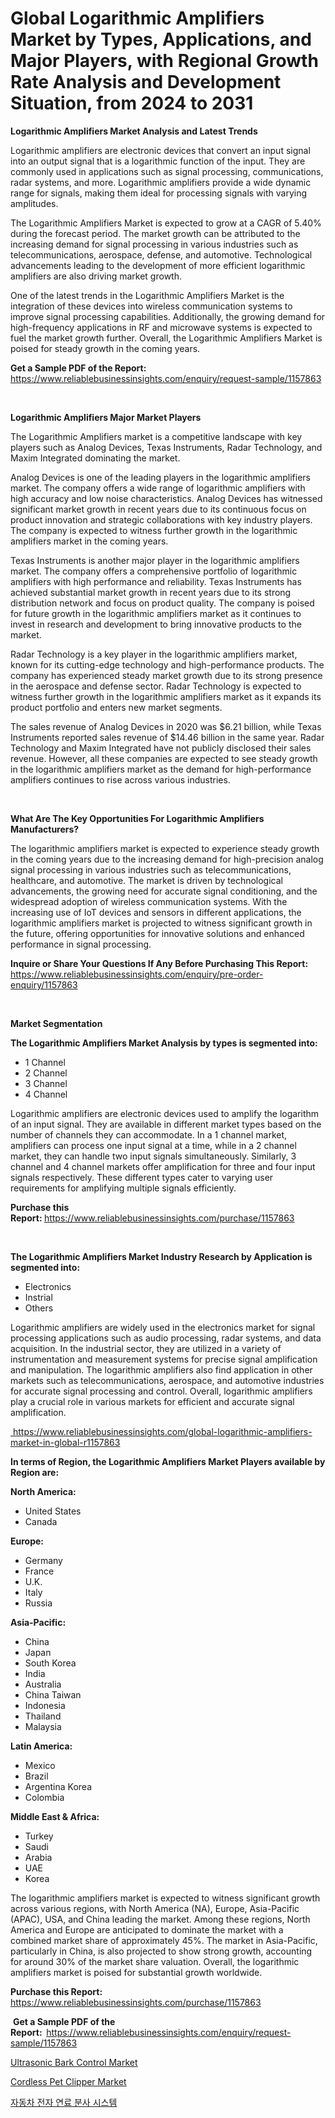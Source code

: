 <p><h1>Global Logarithmic Amplifiers Market by Types, Applications, and Major Players, with Regional Growth Rate Analysis and Development Situation, from 2024 to 2031</h1></p><p><strong>Logarithmic Amplifiers Market Analysis and Latest Trends</strong></p>
<p><p>Logarithmic amplifiers are electronic devices that convert an input signal into an output signal that is a logarithmic function of the input. They are commonly used in applications such as signal processing, communications, radar systems, and more. Logarithmic amplifiers provide a wide dynamic range for signals, making them ideal for processing signals with varying amplitudes.</p><p>The Logarithmic Amplifiers Market is expected to grow at a CAGR of 5.40% during the forecast period. The market growth can be attributed to the increasing demand for signal processing in various industries such as telecommunications, aerospace, defense, and automotive. Technological advancements leading to the development of more efficient logarithmic amplifiers are also driving market growth.</p><p>One of the latest trends in the Logarithmic Amplifiers Market is the integration of these devices into wireless communication systems to improve signal processing capabilities. Additionally, the growing demand for high-frequency applications in RF and microwave systems is expected to fuel the market growth further. Overall, the Logarithmic Amplifiers Market is poised for steady growth in the coming years.</p></p>
<p><strong>Get a Sample PDF of the Report:&nbsp;</strong> <a href="https://www.reliablebusinessinsights.com/enquiry/request-sample/1157863">https://www.reliablebusinessinsights.com/enquiry/request-sample/1157863</a></p>
<p>&nbsp;</p>
<p><strong>Logarithmic Amplifiers Major Market Players</strong></p>
<p><p>The Logarithmic Amplifiers market is a competitive landscape with key players such as Analog Devices, Texas Instruments, Radar Technology, and Maxim Integrated dominating the market.</p><p>Analog Devices is one of the leading players in the logarithmic amplifiers market. The company offers a wide range of logarithmic amplifiers with high accuracy and low noise characteristics. Analog Devices has witnessed significant market growth in recent years due to its continuous focus on product innovation and strategic collaborations with key industry players. The company is expected to witness further growth in the logarithmic amplifiers market in the coming years.</p><p>Texas Instruments is another major player in the logarithmic amplifiers market. The company offers a comprehensive portfolio of logarithmic amplifiers with high performance and reliability. Texas Instruments has achieved substantial market growth in recent years due to its strong distribution network and focus on product quality. The company is poised for future growth in the logarithmic amplifiers market as it continues to invest in research and development to bring innovative products to the market.</p><p>Radar Technology is a key player in the logarithmic amplifiers market, known for its cutting-edge technology and high-performance products. The company has experienced steady market growth due to its strong presence in the aerospace and defense sector. Radar Technology is expected to witness further growth in the logarithmic amplifiers market as it expands its product portfolio and enters new market segments.</p><p>The sales revenue of Analog Devices in 2020 was $6.21 billion, while Texas Instruments reported sales revenue of $14.46 billion in the same year. Radar Technology and Maxim Integrated have not publicly disclosed their sales revenue. However, all these companies are expected to see steady growth in the logarithmic amplifiers market as the demand for high-performance amplifiers continues to rise across various industries.</p></p>
<p>&nbsp;</p>
<p><strong>What Are The Key Opportunities For Logarithmic Amplifiers Manufacturers?</strong></p>
<p><p>The logarithmic amplifiers market is expected to experience steady growth in the coming years due to the increasing demand for high-precision analog signal processing in various industries such as telecommunications, healthcare, and automotive. The market is driven by technological advancements, the growing need for accurate signal conditioning, and the widespread adoption of wireless communication systems. With the increasing use of IoT devices and sensors in different applications, the logarithmic amplifiers market is projected to witness significant growth in the future, offering opportunities for innovative solutions and enhanced performance in signal processing.</p></p>
<p><strong>Inquire or Share Your Questions If Any Before Purchasing This Report:</strong> <a href="https://www.reliablebusinessinsights.com/enquiry/pre-order-enquiry/1157863">https://www.reliablebusinessinsights.com/enquiry/pre-order-enquiry/1157863</a></p>
<p>&nbsp;</p>
<p><strong>Market Segmentation</strong></p>
<p><strong>The Logarithmic Amplifiers Market Analysis by types is segmented into:</strong></p>
<p><ul><li>1 Channel</li><li>2 Channel</li><li>3 Channel</li><li>4 Channel</li></ul></p>
<p><p>Logarithmic amplifiers are electronic devices used to amplify the logarithm of an input signal. They are available in different market types based on the number of channels they can accommodate. In a 1 channel market, amplifiers can process one input signal at a time, while in a 2 channel market, they can handle two input signals simultaneously. Similarly, 3 channel and 4 channel markets offer amplification for three and four input signals respectively. These different types cater to varying user requirements for amplifying multiple signals efficiently.</p></p>
<p><strong>Purchase this Report:&nbsp;</strong><a href="https://www.reliablebusinessinsights.com/purchase/1157863">https://www.reliablebusinessinsights.com/purchase/1157863</a></p>
<p>&nbsp;</p>
<p><strong>The Logarithmic Amplifiers Market Industry Research by Application is segmented into:</strong></p>
<p><ul><li>Electronics</li><li>Instrial</li><li>Others</li></ul></p>
<p><p>Logarithmic amplifiers are widely used in the electronics market for signal processing applications such as audio processing, radar systems, and data acquisition. In the industrial sector, they are utilized in a variety of instrumentation and measurement systems for precise signal amplification and manipulation. The logarithmic amplifiers also find application in other markets such as telecommunications, aerospace, and automotive industries for accurate signal processing and control. Overall, logarithmic amplifiers play a crucial role in various markets for efficient and accurate signal amplification.</p></p>
<p><a href="https://www.reliablebusinessinsights.com/global-logarithmic-amplifiers-market-in-global-r1157863">&nbsp;https://www.reliablebusinessinsights.com/global-logarithmic-amplifiers-market-in-global-r1157863</a></p>
<p><strong>In terms of Region, the Logarithmic Amplifiers Market Players available by Region are:</strong></p>
<p>
    <p> <strong> North America: </strong>
        <ul>
            <li>United States</li>
            <li>Canada</li>
        </ul>
        </p> 
    <p> <strong> Europe: </strong>
        <ul>
            <li>Germany</li>
            <li>France</li>
            <li>U.K.</li>
            <li>Italy</li>
            <li>Russia</li>
        </ul>
        </p> 
    <p> <strong> Asia-Pacific: </strong>
        <ul>
            <li>China</li>
            <li>Japan</li>
            <li>South Korea</li>
            <li>India</li>
            <li>Australia</li>
            <li>China Taiwan</li>
            <li>Indonesia</li>
            <li>Thailand</li>
            <li>Malaysia</li>
        </ul>
        </p> 
    <p> <strong> Latin America: </strong>
        <ul>
            <li>Mexico</li>
            <li>Brazil</li>
            <li>Argentina Korea</li>
            <li>Colombia</li>
        </ul>
        </p> 
    <p> <strong> Middle East & Africa: </strong>
        <ul>
            <li>Turkey</li>
            <li>Saudi</li>
            <li>Arabia</li>
            <li>UAE</li>
            <li>Korea</li>
        </ul>
    </p>
    </p>
<p><p>The logarithmic amplifiers market is expected to witness significant growth across various regions, with North America (NA), Europe, Asia-Pacific (APAC), USA, and China leading the market. Among these regions, North America and Europe are anticipated to dominate the market with a combined market share of approximately 45%. The market in Asia-Pacific, particularly in China, is also projected to show strong growth, accounting for around 30% of the market share valuation. Overall, the logarithmic amplifiers market is poised for substantial growth worldwide.</p></p>
<p><strong>Purchase this Report: </strong><a href="https://www.reliablebusinessinsights.com/purchase/1157863">https://www.reliablebusinessinsights.com/purchase/1157863</a></p>
<p>&nbsp;<strong>Get a Sample PDF of the Report:&nbsp;&nbsp;</strong><a href="https://www.reliablebusinessinsights.com/enquiry/request-sample/1157863">https://www.reliablebusinessinsights.com/enquiry/request-sample/1157863</a></p>
<p><strong></strong></p>
<p><p><a href="https://github.com/santosh758595/Market-Research-Report-List-5/blob/main/ultrasonic-bark-control-market.md">Ultrasonic Bark Control Market</a></p><p><a href="https://github.com/faisalayoob601/Market-Research-Report-List-1/blob/main/cordless-pet-clipper-market.md">Cordless Pet Clipper Market</a></p><p><a href="https://github.com/regina00882/Market-Research-Report-List-1/blob/main/9215036154628.md">자동차 전자 연료 분사 시스템</a></p></p>